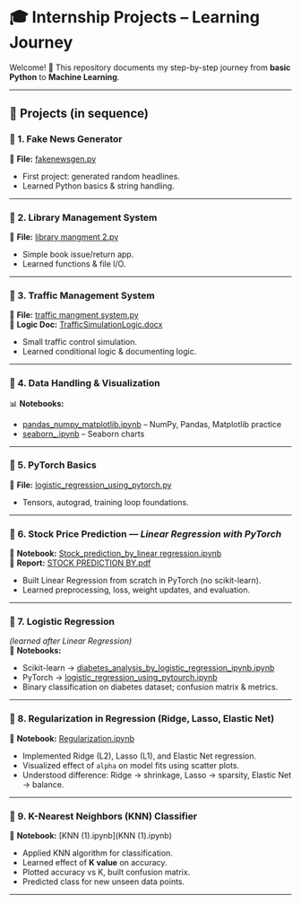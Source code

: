 # 🎓 Internship Projects – Learning Journey  

Welcome! 🚀 This repository documents my step-by-step journey from **basic Python** to **Machine Learning**.  

---

## 📂 Projects (in sequence)

### 🔹 1. Fake News Generator  
📄 **File:** [fakenewsgen.py](fakenewsgen.py)  
- First project: generated random headlines.  
- Learned Python basics & string handling.  

---

### 🔹 2. Library Management System  
📄 **File:** [library mangment 2.py](library%20mangment%202.py)  
- Simple book issue/return app.  
- Learned functions & file I/O.  

---

### 🔹 3. Traffic Management System  
📄 **File:** [traffic mangment system.py](traffic%20mangment%20system.py)  
📑 **Logic Doc:** [TrafficSimulationLogic.docx](TrafficSimulationLogic.docx)  
- Small traffic control simulation. 
- Learned conditional logic & documenting logic.  

---

### 🔹 4. Data Handling & Visualization  
📊 **Notebooks:**  
- [pandas_numpy_matplotlib.ipynb](pandas_numpy_matplotlib.ipynb) – NumPy, Pandas, Matplotlib practice  
- [seaborn_.ipynb](seaborn_.ipynb) – Seaborn charts  

---

### 🔹 5. PyTorch Basics  
📄 **File:** [logistic_regression_using_pytorch.py](logistic_regression_using_pytorch.py)  
- Tensors, autograd, training loop foundations.  

---

### 🔹 6. Stock Price Prediction — *Linear Regression with PyTorch*  
📓 **Notebook:** [Stock_prediction_by_linear regression.ipynb](Stock_prediction_by_linear%20regression.ipynb)  
📑 **Report:** [STOCK PREDICTION BY.pdf](STOCK%20PREDICTION%20BY.pdf)  
- Built Linear Regression from scratch in PyTorch (no scikit-learn).  
- Learned preprocessing, loss, weight updates, and evaluation.  

---

### 🔹 7. Logistic Regression  
*(learned after Linear Regression)*  
📓 **Notebooks:**  
- Scikit-learn → [diabetes_analysis_by_logistic_regression_ipynb.ipynb](diabetes_analysis_by_logistic_regression_ipynb.ipynb)  
- PyTorch → [logistic_regression_using_pytourch.ipynb](logistic_regression_using_pytourch.ipynb)  
- Binary classification on diabetes dataset; confusion matrix & metrics.  

---

### 🔹 8. Regularization in Regression (Ridge, Lasso, Elastic Net)  
📓 **Notebook:** [Regularization.ipynb](Regularization.ipynb)  
- Implemented Ridge (L2), Lasso (L1), and Elastic Net regression.  
- Visualized effect of `alpha` on model fits using scatter plots.  
- Understood difference: Ridge → shrinkage, Lasso → sparsity, Elastic Net → balance.  

---

### 🔹 9. K-Nearest Neighbors (KNN) Classifier  
📓 **Notebook:** [KNN (1).ipynb](KNN (1).ipynb)  
- Applied KNN algorithm for classification.  
- Learned effect of **K value** on accuracy.  
- Plotted accuracy vs K, built confusion matrix.  
- Predicted class for new unseen data points.  

---
